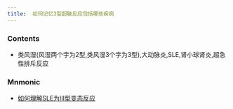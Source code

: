 ```yaml
---
title:  如何记忆3型超敏反应包括哪些疾病
--- 
```


### Contents
- 类风湿(风湿两个字为2型,类风湿3个字为3型),大动脉炎,SLE,肾小球肾炎,超急性排斥反应 
  
### Mnmonic
- [如何理解SLE为Ⅲ型变态反应](/如何理解SLE为Ⅲ型变态反应)

